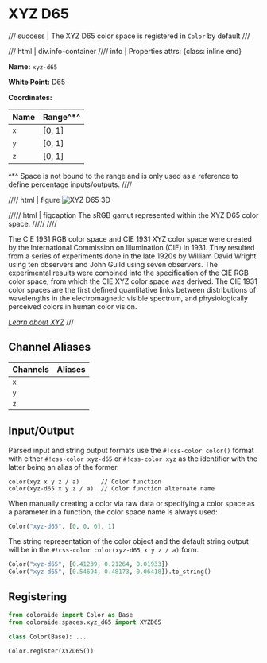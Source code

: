 # XYZ D65

/// success | The XYZ D65 color space is registered in `Color` by default
///

/// html | div.info-container
//// info | Properties
    attrs: {class: inline end}

**Name:** `xyz-d65`

**White Point:** D65

**Coordinates:**

Name       | Range^\*^
---------- | ---------
`x`        | [0, 1]
`y`        | [0, 1]
`z`        | [0, 1]

^\*^ Space is not bound to the range and is only used as a reference to define percentage inputs/outputs.
////

//// html | figure
![XYZ D65 3D](../images/xyz-d65-3d.png)

///// html | figcaption
The sRGB gamut represented within the XYZ D65 color space.
/////
////

The CIE 1931 RGB color space and CIE 1931 XYZ color space were created by the International Commission on Illumination
(CIE) in 1931. They resulted from a series of experiments done in the late 1920s by William David Wright using ten
observers and John Guild using seven observers. The experimental results were combined into the specification of the
CIE RGB color space, from which the CIE XYZ color space was derived. The CIE 1931 color spaces are the first defined
quantitative links between distributions of wavelengths in the electromagnetic visible spectrum, and physiologically
perceived colors in human color vision.

_[Learn about XYZ](https://en.wikipedia.org/wiki/CIE_1931_color_space)_
///

## Channel Aliases

Channels    | Aliases
----------- | -------
`x`         |
`y`         |
`z`         |

## Input/Output

Parsed input and string output formats use the `#!css-color color()` format with either `#!css-color xyz-d65`
or `#!css-color xyz` as the identifier with the latter being an alias of the former.

```css-color
color(xyz x y z / a)      // Color function
color(xyz-d65 x y z / a)  // Color function alternate name
```

When manually creating a color via raw data or specifying a color space as a parameter in a function, the color
space name is always used:

```py
Color("xyz-d65", [0, 0, 0], 1)
```

The string representation of the color object and the default string output will be in the 
`#!css-color color(xyz-d65 x y z / a)` form.

```py play
Color("xyz-d65", [0.41239, 0.21264, 0.01933])
Color("xyz-d65", [0.54694, 0.48173, 0.06418]).to_string()
```

## Registering

```py
from coloraide import Color as Base
from coloraide.spaces.xyz_d65 import XYZD65

class Color(Base): ...

Color.register(XYZD65())
```
